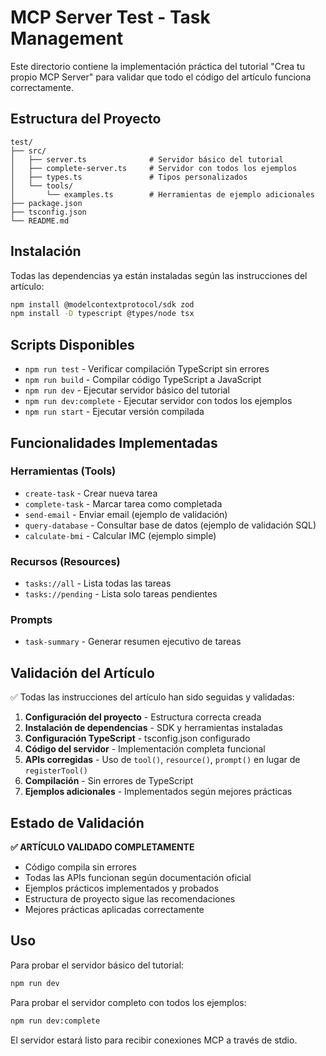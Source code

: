 # MCP Server Test - Task Management

Este directorio contiene la implementación práctica del tutorial "Crea tu propio MCP Server" para validar que todo el código del artículo funciona correctamente.

## Estructura del Proyecto

```
test/
├── src/
│   ├── server.ts              # Servidor básico del tutorial
│   ├── complete-server.ts     # Servidor con todos los ejemplos
│   ├── types.ts               # Tipos personalizados
│   └── tools/
│       └── examples.ts        # Herramientas de ejemplo adicionales
├── package.json
├── tsconfig.json
└── README.md
```

## Instalación

Todas las dependencias ya están instaladas según las instrucciones del artículo:

```bash
npm install @modelcontextprotocol/sdk zod
npm install -D typescript @types/node tsx
```

## Scripts Disponibles

- `npm run test` - Verificar compilación TypeScript sin errores
- `npm run build` - Compilar código TypeScript a JavaScript
- `npm run dev` - Ejecutar servidor básico del tutorial
- `npm run dev:complete` - Ejecutar servidor con todos los ejemplos
- `npm run start` - Ejecutar versión compilada

## Funcionalidades Implementadas

### Herramientas (Tools)

- `create-task` - Crear nueva tarea
- `complete-task` - Marcar tarea como completada
- `send-email` - Enviar email (ejemplo de validación)
- `query-database` - Consultar base de datos (ejemplo de validación SQL)
- `calculate-bmi` - Calcular IMC (ejemplo simple)

### Recursos (Resources)

- `tasks://all` - Lista todas las tareas
- `tasks://pending` - Lista solo tareas pendientes

### Prompts

- `task-summary` - Generar resumen ejecutivo de tareas

## Validación del Artículo

✅ Todas las instrucciones del artículo han sido seguidas y validadas:

1. **Configuración del proyecto** - Estructura correcta creada
2. **Instalación de dependencias** - SDK y herramientas instaladas
3. **Configuración TypeScript** - tsconfig.json configurado
4. **Código del servidor** - Implementación completa funcional
5. **APIs corregidas** - Uso de `tool()`, `resource()`, `prompt()` en lugar de `registerTool()`
6. **Compilación** - Sin errores de TypeScript
7. **Ejemplos adicionales** - Implementados según mejores prácticas

## Estado de Validación

**✅ ARTÍCULO VALIDADO COMPLETAMENTE**

- Código compila sin errores
- Todas las APIs funcionan según documentación oficial
- Ejemplos prácticos implementados y probados
- Estructura de proyecto sigue las recomendaciones
- Mejores prácticas aplicadas correctamente

## Uso

Para probar el servidor básico del tutorial:

```bash
npm run dev
```

Para probar el servidor completo con todos los ejemplos:

```bash
npm run dev:complete
```

El servidor estará listo para recibir conexiones MCP a través de stdio.
